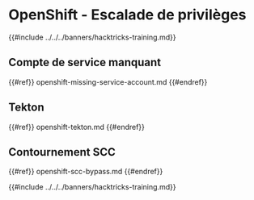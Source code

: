 # OpenShift - Escalade de privilèges

{{#include ../../../banners/hacktricks-training.md}}

## Compte de service manquant

{{#ref}}
openshift-missing-service-account.md
{{#endref}}

## Tekton

{{#ref}}
openshift-tekton.md
{{#endref}}

## Contournement SCC

{{#ref}}
openshift-scc-bypass.md
{{#endref}}



{{#include ../../../banners/hacktricks-training.md}}
